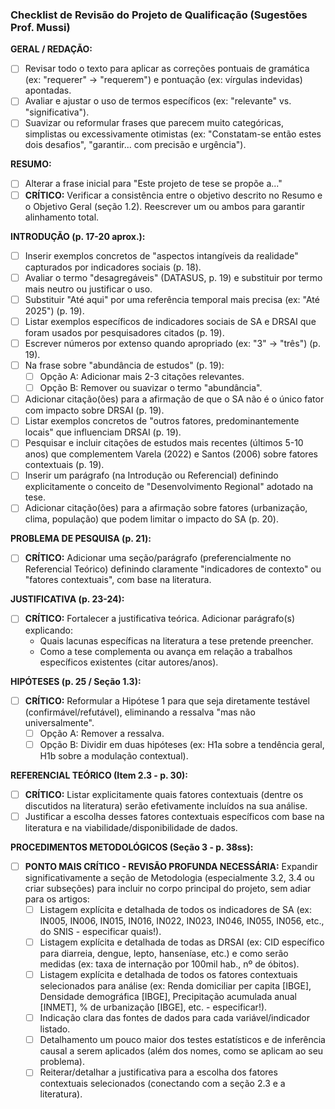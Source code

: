 ### Checklist de Revisão do Projeto de Qualificação (Sugestões Prof. Mussi)

**GERAL / REDAÇÃO:**

- [ ] Revisar todo o texto para aplicar as correções pontuais de gramática (ex: "requerer" -> "requerem") e pontuação (ex: vírgulas indevidas) apontadas.
- [ ] Avaliar e ajustar o uso de termos específicos (ex: "relevante" vs. "significativa").
- [ ] Suavizar ou reformular frases que parecem muito categóricas, simplistas ou excessivamente otimistas (ex: "Constatam-se então estes dois desafios", "garantir... com precisão e urgência").

**RESUMO:**

- [ ] Alterar a frase inicial para "Este projeto de tese se propõe a..."
- [ ] **CRÍTICO:** Verificar a consistência entre o objetivo descrito no Resumo e o Objetivo Geral (seção 1.2). Reescrever um ou ambos para garantir alinhamento total.

**INTRODUÇÃO (p. 17-20 aprox.):**

- [ ] Inserir exemplos concretos de "aspectos intangíveis da realidade" capturados por indicadores sociais (p. 18).
- [ ] Avaliar o termo "desagregáveis" (DATASUS, p. 19) e substituir por termo mais neutro ou justificar o uso.
- [ ] Substituir "Até aqui" por uma referência temporal mais precisa (ex: "Até 2025") (p. 19).
- [ ] Listar exemplos específicos de indicadores sociais de SA e DRSAI que foram usados por pesquisadores citados (p. 19).
- [ ] Escrever números por extenso quando apropriado (ex: "3" -> "três") (p. 19).
- [ ] Na frase sobre "abundância de estudos" (p. 19):
    - [ ] Opção A: Adicionar mais 2-3 citações relevantes.
    - [ ] Opção B: Remover ou suavizar o termo "abundância".
- [ ] Adicionar citação(ões) para a afirmação de que o SA não é o único fator com impacto sobre DRSAI (p. 19).
- [ ] Listar exemplos concretos de "outros fatores, predominantemente locais" que influenciam DRSAI (p. 19).
- [ ] Pesquisar e incluir citações de estudos mais recentes (últimos 5-10 anos) que complementem Varela (2022) e Santos (2006) sobre fatores contextuais (p. 19).
- [ ] Inserir um parágrafo (na Introdução ou Referencial) definindo explicitamente o conceito de "Desenvolvimento Regional" adotado na tese.
- [ ] Adicionar citação(ões) para a afirmação sobre fatores (urbanização, clima, população) que podem limitar o impacto do SA (p. 20).

**PROBLEMA DE PESQUISA (p. 21):**

- [ ] **CRÍTICO:** Adicionar uma seção/parágrafo (preferencialmente no Referencial Teórico) definindo claramente "indicadores de contexto" ou "fatores contextuais", com base na literatura.

**JUSTIFICATIVA (p. 23-24):**

- [ ] **CRÍTICO:** Fortalecer a justificativa teórica. Adicionar parágrafo(s) explicando:
    - Quais lacunas específicas na literatura a tese pretende preencher.
    - Como a tese complementa ou avança em relação a trabalhos específicos existentes (citar autores/anos).

**HIPÓTESES (p. 25 / Seção 1.3):**

- [ ] **CRÍTICO:** Reformular a Hipótese 1 para que seja diretamente testável (confirmável/refutável), eliminando a ressalva "mas não universalmente".
    - [ ] Opção A: Remover a ressalva.
    - [ ] Opção B: Dividir em duas hipóteses (ex: H1a sobre a tendência geral, H1b sobre a modulação contextual).

**REFERENCIAL TEÓRICO (Item 2.3 - p. 30):**

- [ ] **CRÍTICO:** Listar explicitamente quais fatores contextuais (dentre os discutidos na literatura) serão efetivamente incluídos na sua análise.
- [ ] Justificar a escolha desses fatores contextuais específicos com base na literatura e na viabilidade/disponibilidade de dados.

**PROCEDIMENTOS METODOLÓGICOS (Seção 3 - p. 38ss):**

- [ ] **PONTO MAIS CRÍTICO - REVISÃO PROFUNDA NECESSÁRIA:** Expandir significativamente a seção de Metodologia (especialmente 3.2, 3.4 ou criar subseções) para incluir no corpo principal do projeto, sem adiar para os artigos:
    - [ ] Listagem explícita e detalhada de todos os indicadores de SA (ex: IN005, IN006, IN015, IN016, IN022, IN023, IN046, IN055, IN056, etc., do SNIS - especificar quais!).
    - [ ] Listagem explícita e detalhada de todas as DRSAI (ex: CID específico para diarreia, dengue, lepto, hanseníase, etc.) e como serão medidas (ex: taxa de internação por 100mil hab., nº de óbitos).
    - [ ] Listagem explícita e detalhada de todos os fatores contextuais selecionados para análise (ex: Renda domiciliar per capita [IBGE], Densidade demográfica [IBGE], Precipitação acumulada anual [INMET], % de urbanização [IBGE], etc. - especificar!).
    - [ ] Indicação clara das fontes de dados para cada variável/indicador listado.
    - [ ] Detalhamento um pouco maior dos testes estatísticos e de inferência causal a serem aplicados (além dos nomes, como se aplicam ao seu problema).
    - [ ] Reiterar/detalhar a justificativa para a escolha dos fatores contextuais selecionados (conectando com a seção 2.3 e a literatura).

